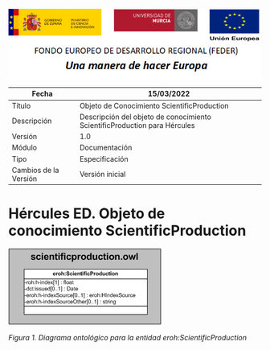 ![](../../Docs/media/CabeceraDocumentosMD.png)

| Fecha         | 15/03/2022                                                   |
| ------------- | ------------------------------------------------------------ |
|Título|Objeto de Conocimiento ScientificProduction| 
|Descripción|Descripción del objeto de conocimiento ScientificProduction para Hércules|
|Versión|1.0|
|Módulo|Documentación|
|Tipo|Especificación|
|Cambios de la Versión|Versión inicial|

# Hércules ED. Objeto de conocimiento ScientificProduction

![](../../Docs/media/ObjetosDeConocimiento/ScientificProduction.png)

*Figura 1. Diagrama ontológico para la entidad eroh:ScientificProduction*
